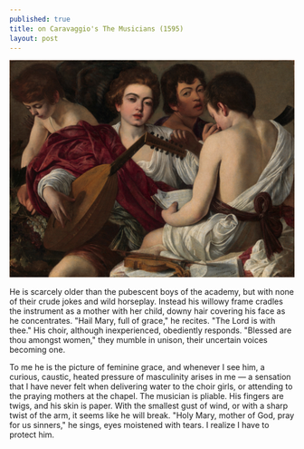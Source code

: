 ```yaml
---
published: true
title: on Caravaggio's The Musicians (1595)
layout: post
---
```


![musicians](/assets/img/caravaggio.jpg)

He is scarcely older than the pubescent boys of the academy, but with none of their crude jokes and wild horseplay. Instead his willowy frame cradles the instrument as a mother with her child, downy hair covering his face as he concentrates. "Hail Mary, full of grace," he recites. "The Lord is with thee." His choir, although inexperienced, obediently responds. "Blessed are thou amongst women," they mumble in unison, their uncertain voices becoming one.


To me he is the picture of feminine grace, and whenever I see him, a curious, caustic, heated pressure of masculinity arises in me — a sensation that I have never felt when delivering water to the choir girls, or attending to the praying mothers at the chapel. The musician is pliable. His fingers are twigs, and his skin is paper. With the smallest gust of wind, or with a sharp twist of the arm, it seems like he will break. "Holy Mary, mother of God, pray for us sinners," he sings, eyes moistened with tears. I realize I have to protect him.